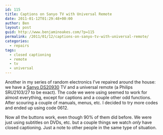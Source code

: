```yaml
---
id: 115
title: Captions on Sanyo TV with Universal Remote
date: 2011-01-12T01:29:48+00:00
author: Ben
layout: post
guid: http://www.benjaminoakes.com/?p=115
permalink: /2011/01/12/captions-on-sanyo-tv-with-universal-remote/
categories:
  - repairs
tags:
  - closed captioning
  - remote
  - tv
  - universal
---
```

Another in my series of random electronics I&#8217;ve repaired around the house: we have a [Sanyo DS20930](http://www.sanyotv.com/DS20930%20(E)%200169--.pdf) TV and a universal remote (a Philips SRU2103/27 to be exact). The code we were using seemed to work for almost everything, except for captions and a couple other odd functions. After scouring a couple of manuals, menus, etc. I decided to try more codes and ended up using code 0612.

Now all the buttons work, even though 90% of them did before. We were just using subtitles on DVDs, etc. but a couple things we watch _only_ have closed captioning. Just a note to other people in the same type of situation.
